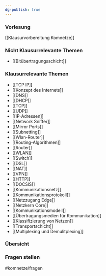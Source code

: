 ```yaml
---
dg-publish: true
---
```


### Vorlesung

[[Klausurvorbereitung Komnetze]]



### Nicht Klausurrelevante Themen
- [[Bitübertragungsschicht]]


### Klausurrelevante Themen
- [[TCP IP]]
- [[Konzept des Internets]]
- [[DNS]]
- [[DHCP]]
- [[TCP]]
- [[UDP]]
- [[IP-Adressen]]
- [[Network Sniffer]]
- [[Mirror Ports]]
- [[Subnetting]]
- [[Wlan-Router]]
- [[Routing-Algorithmen]]
- [[Router]]
- [[WLAN]]
- [[Switch]]
- [[DSL]]
- [[NAT]]
- [[VPN]]
- [[HTTP]]
- [[DOCSIS]]
- [[Kommunikationsnetz]]
- [[Kommunikationsprotokoll]]
- [[Netzzugang Edge]]
- [[Netzkern Core]]
- [[Kommunikationsmodell]]
- [[Übertragungsmedien für Kommunikation]]
- [[Klassifizierung von Netzen]]
- [[Transportschicht]]
- [[Multiplexing und Demulitplexing]]



### Übersicht



### Fragen stellen
#komnetze/fragen


